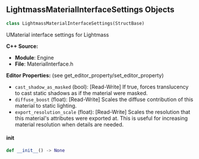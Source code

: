 ## LightmassMaterialInterfaceSettings Objects

```python
class LightmassMaterialInterfaceSettings(StructBase)
```

UMaterial interface settings for Lightmass

**C++ Source:**

- **Module**: Engine
- **File**: MaterialInterface.h

**Editor Properties:** (see get_editor_property/set_editor_property)

- ``cast_shadow_as_masked`` (bool):  [Read-Write] If true, forces translucency to cast static shadows as if the material were masked.
- ``diffuse_boost`` (float):  [Read-Write] Scales the diffuse contribution of this material to static lighting.
- ``export_resolution_scale`` (float):  [Read-Write] Scales the resolution that this material's attributes were exported at.
  This is useful for increasing material resolution when details are needed.

<a id="unreal.LightmassMaterialInterfaceSettings.__init__"></a>

#### __init__

```python
def __init__() -> None
```

<a id="unreal.MaterialOverrideNanite"></a>